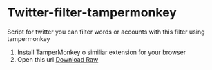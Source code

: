 Twitter-filter-tampermonkey
===========================

Script for twitter you can filter words or accounts with this filter using tampermonkey

1. Install TamperMonkey o similiar extension for your browser
2. Open this url [Download Raw](https://github.com/CKGrafico/Twitter-filter-tampermonkey/raw/master/build/min/all.min.user.js)